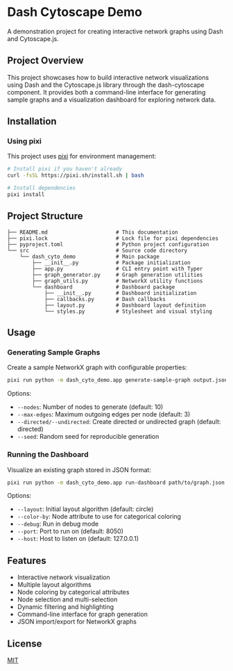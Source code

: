 # Dash Cytoscape Demo

A demonstration project for creating interactive network graphs using Dash and Cytoscape.js.

## Project Overview

This project showcases how to build interactive network visualizations using Dash and the Cytoscape.js library through the dash-cytoscape component. It provides both a command-line interface for generating sample graphs and a visualization dashboard for exploring network data.

## Installation

### Using pixi

This project uses [pixi](https://github.com/prefix-dev/pixi) for environment management:

```bash
# Install pixi if you haven't already
curl -fsSL https://pixi.sh/install.sh | bash

# Install dependencies
pixi install
```

## Project Structure

```
├── README.md                      # This documentation
├── pixi.lock                      # Lock file for pixi dependencies
├── pyproject.toml                 # Python project configuration
└── src                            # Source code directory
    └── dash_cyto_demo             # Main package
        ├── __init__.py            # Package initialization
        ├── app.py                 # CLI entry point with Typer
        ├── graph_generator.py     # Graph generation utilities
        ├── graph_utils.py         # NetworkX utility functions
        └── dashboard              # Dashboard package
            ├── __init__.py        # Dashboard initialization
            ├── callbacks.py       # Dash callbacks
            ├── layout.py          # Dashboard layout definition
            └── styles.py          # Stylesheet and visual styling
```

## Usage

### Generating Sample Graphs

Create a sample NetworkX graph with configurable properties:

```bash
pixi run python -m dash_cyto_demo.app generate-sample-graph output.json --nodes 20 --max-edges 5
```

Options:
- `--nodes`: Number of nodes to generate (default: 10)
- `--max-edges`: Maximum outgoing edges per node (default: 3)
- `--directed/--undirected`: Create directed or undirected graph (default: directed)
- `--seed`: Random seed for reproducible generation

### Running the Dashboard

Visualize an existing graph stored in JSON format:

```bash
pixi run python -m dash_cyto_demo.app run-dashboard path/to/graph.json
```

Options:
- `--layout`: Initial layout algorithm (default: circle)
- `--color-by`: Node attribute to use for categorical coloring
- `--debug`: Run in debug mode
- `--port`: Port to run on (default: 8050)
- `--host`: Host to listen on (default: 127.0.0.1)

## Features

- Interactive network visualization
- Multiple layout algorithms
- Node coloring by categorical attributes
- Node selection and multi-selection
- Dynamic filtering and highlighting
- Command-line interface for graph generation
- JSON import/export for NetworkX graphs

## License

[MIT](LICENSE)
